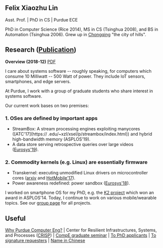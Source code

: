 ## Felix Xiaozhu Lin

Asst. Prof. | PhD in CS | Purdue ECE

PhD in Computer Science (Rice 2014), MS in CS (Tsinghua 2008), and BS in Automation (Tsinghua 2006). Grew up in [Chongqing](http://upload.wikimedia.org/wikipedia/commons/6/60/Chongqing_Night_Yuzhong.jpg) "the city of hills". 
<!--- 
**I care system software for addressing challenges raised by new workloads and new hardware. My recent work includes OS support for stream processing, for heterogeneous memory, and for wearable devices.**
-->

## Research ([Publication](https://fxlin.github.io/xsel/papers.html))

**Overview (2018-12)** [PDF](/two-inquiries-v3.pdf)

I care about systems software -- roughly speaking, for computers which consume 10 Milliwatt -- 500 Watt of power. 
They include IoT sensors, smartphones, and edge servers. 

At Purdue, I work with a group of graduate students who share interest in systems software. 

Our current work bases on two premises: 

### 1. OSes are defined by important apps 
* StreamBox: A stream processing engines exploiting manycores ([ATC'17](https:// .edu/~xzl/xsel/p/streambox/index.html)) and hybrid high-bandwidth memory (ASPLOS'19). 
* A data store serving retrospective queries over large videos ([Eurosys'19](https://arxiv.org/abs/1810.01794)). 

### 2. Commodity kernels (e.g. Linux) are essentially firmware 
* Transkernel: executing unmodified Linux drivers on microcontroller cores ([arxiv](https://arxiv.org/abs/1811.05000) and [HotMobile'17](https://engineering.purdue.edu/~xzl/xsel/papers/hotmobile17.pdf)).
* Power awareness redefined: power sandbox ([Eurosys'18](https://engineering.purdue.edu/~xzl/xsel/p/psbox/index.html)).

I worked on smartphone OS for my PhD, e.g. the [K2 project](http://www.k2os.org) which won an award in ASPLOS'14. Today, I continue to work on various mobile/wearable topics. See our [group page](http://xsel.rocks) for all projects.

<!---
At Purdue, I work with a group of graduate students who share the above opinion (sometimes). See our [group page](http://xsel.rocks) for all the projects.
-->

## Useful 

[Why Purdue Computer Eng?](https://engineering.purdue.edu/ComputerEngineering/) 
| Center for Resilient Infrastructures, Systems, and Processes ([CRISP](https://engineering.purdue.edu/CRISP))
| [CompE graduate seminar](https://engineering.purdue.edu/~xzl/gradtalks/index.html)
| [To PhD applicants](/hiring.html)
| [To signature requesters](/sign.html)
| [Name in Chinese](/img/name.jpg)


